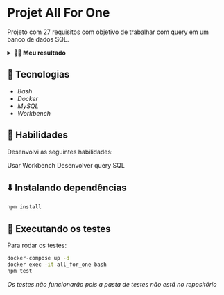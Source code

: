 
# Projet All For One

Projeto com 27 requisitos com objetivo de trabalhar com query em um banco de dados SQL.

<details>
  <summary><strong>👨‍💻 Meu resultado</strong></summary><br />
<img src="./images/2022-08-15 16-26-27_Trim.gif"/>
</details>

## 🚀 Tecnologias

* _Bash_
* _Docker_
* _MySQL_
* _Workbench_
## 📌 Habilidades
Desenvolvi as seguintes habilidades:

Usar Workbench
Desenvolver query SQL
## ⬇️ Instalando dependências
 ```bash
 npm install
 ```

## 🧪 Executando os testes
Para rodar os testes:

```bash
docker-compose up -d
docker exec -it all_for_one bash
npm test
```

_Os testes não funcionarão pois a pasta de testes não está no repositório_
